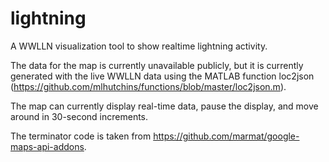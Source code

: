 lightning
=========

A WWLLN visualization tool to show realtime lightning activity.

The data for the map is currently unavailable publicly, but it is currently generated with the live WWLLN data using the MATLAB function loc2json (https://github.com/mlhutchins/functions/blob/master/loc2json.m).

The map can currently display real-time data, pause the display, and move around in 30-second increments.

The terminator code is taken from https://github.com/marmat/google-maps-api-addons.